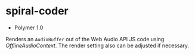 # spiral-coder

- Polymer 1.0

Renders an `AudioBuffer` out of the Web Audio API JS code using _OfflineAudioContext_. The render setting also can be adjusted if necessary.